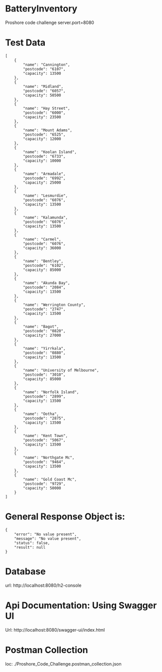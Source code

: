 # BatteryInventory
 Proshore code challenge
    server.port=8080

# Test Data
    [
        {
            "name": "Cannington",
            "postcode": "6107",
            "capacity": 13500
        },
        {
            "name": "Midland",
            "postcode": "6057",
            "capacity": 50500
        },
        {
            "name": "Hay Street",
            "postcode": "6000",
            "capacity": 23500
        },
        {
            "name": "Mount Adams",
            "postcode": "6525",
            "capacity": 12000
        },
        {
            "name": "Koolan Island",
            "postcode": "6733",
            "capacity": 10000
        },
        {
            "name": "Armadale",
            "postcode": "6992",
            "capacity": 25000
        },
        {
            "name": "Lesmurdie",
            "postcode": "6076",
            "capacity": 13500
        },
        {
            "name": "Kalamunda",
            "postcode": "6076",
            "capacity": 13500
        },
        {
            "name": "Carmel",
            "postcode": "6076",
            "capacity": 36000
        },
        {
            "name": "Bentley",
            "postcode": "6102",
            "capacity": 85000
        },
        {
            "name": "Akunda Bay",
            "postcode": "2084",
            "capacity": 13500
        },
        {
            "name": "Werrington County",
            "postcode": "2747",
            "capacity": 13500
        },
        {
            "name": "Bagot",
            "postcode": "0820",
            "capacity": 27000
        },
        {
            "name": "Yirrkala",
            "postcode": "0880",
            "capacity": 13500
        },
        {
            "name": "University of Melbourne",
            "postcode": "3010",
            "capacity": 85000
        },
        {
            "name": "Norfolk Island",
            "postcode": "2899",
            "capacity": 13500
        },
        {
            "name": "Ootha",
            "postcode": "2875",
            "capacity": 13500
        },
        {
            "name": "Kent Town",
            "postcode": "5067",
            "capacity": 13500
        },
        {
            "name": "Northgate Mc",
            "postcode": "9464",
            "capacity": 13500
        },
        {
            "name": "Gold Coast Mc",
            "postcode": "9729",
            "capacity": 50000
        }
    ]


# General Response Object is:

    {
        "error": "No value present",
        "message": "No value present",
        "status": false,
        "result": null
    }

# Database 
url: http://localhost:8080/h2-console

# Api Documentation: Using Swagger UI
Url: http://localhost:8080/swagger-ui/index.html

# Postman Collection
loc: ./Proshore_Code_Challenge.postman_collection.json